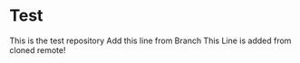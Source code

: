 # Test
This is the test repository 
Add this line from Branch
This Line is added from cloned remote!

